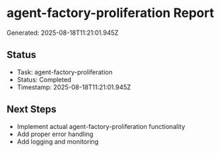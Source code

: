 # agent-factory-proliferation Report

Generated: 2025-08-18T11:21:01.945Z

## Status
- Task: agent-factory-proliferation
- Status: Completed
- Timestamp: 2025-08-18T11:21:01.945Z

## Next Steps
- Implement actual agent-factory-proliferation functionality
- Add proper error handling
- Add logging and monitoring
